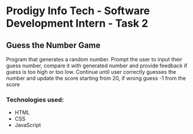 # Prodigy Info Tech - Software Development Intern - Task 2

## Guess the Number Game
Program that generates a random number.
Prompt the user to input their guess number, compare it with generated number and provide feedback if guess is too high or too low.
Continue until user correctly guesses the number and update the score starting from 20, if wrong guess -1 from the score

### Technologies used:
- HTML
- CSS
- JavaScript
